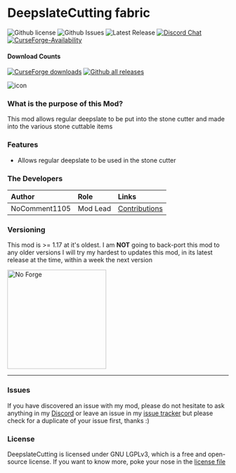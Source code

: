 # DeepslateCutting fabric
![Github license](https://img.shields.io/github/license/NoComment1105/DeepslateCutting-fabric.svg?label=License)
![Github Issues](https://img.shields.io/github/issues/NoComment1105/DeepslateCutting-fabric.svg?label=Issues)
![Latest Release](https://img.shields.io/github/v/release/NoComment1105/DeepslateCutting-fabric?label=Latest%20Release)
[![Discord Chat](https://img.shields.io/badge/Chat%20on-Discord-7289DA)](https://discord.gg/28N2Eeq2tT)
[![CurseForge-Availability](http://cf.way2muchnoise.eu/versions/periodic.svg)](https://www.curseforge.com/minecraft/mc-mods/periodic)


#### Download Counts
[![CurseForge downloads](http://cf.way2muchnoise.eu/full_470001_downloads.svg)](https://www.curseforge.com/minecraft/mc-mods/periodic)
[![Github all releases](https://img.shields.io/github/downloads/NoComment1105/DeepslateCutting-fabric/total.svg?label=Downloads%20From%20GH)](https://GitHub.com/NoComment1105/periodic-mod-fabric/releases/)

![icon](https://user-images.githubusercontent.com/67918617/126058887-68317cb4-b734-463a-8d1a-607c536fb80e.png)

### What is the purpose of this Mod?
This mod allows regular deepslate to be put into the stone cutter and made into the various stone cuttable items

### Features
* Allows regular deepslate to be used in the stone cutter

### The Developers

| Author   | Role   | Links   |
|:---------|:-------|:--------|
| NoComment1105 | Mod Lead | [Contributions](https://github.com/NoComment1105/DeepslateCutting-fabric/commits?author=NoComment1105) |

### Versioning
This mod is >= 1.17 at it's oldest. I am **NOT** going to back-port this mod to any older versions
I will try my hardest to updates this mod, in its latest release at the time, within a week the next version


<img src="https://user-images.githubusercontent.com/67918617/115963692-69eefc00-a518-11eb-9a4b-28196a8ea004.png" alt="No Forge" width="225"></a>


----

### Issues
If you have discovered an issue with my mod, please do not hesitate to ask anything in my [Discord](https://discord.gg/28N2Eeq2tT) or leave an issue in my [issue tracker](https://www.github.com/NoComment1105/periodic-mod-fabric/issues) but please check for a duplicate of your issue first, thanks :)

### License
DeepslateCutting is licensed under GNU LGPLv3, which is a free and open-source license. If you want to know more, poke 
your nose in the [license file](https://github.com/NoComment1105/DeepslateCutting/blob/1.17.x/main/LICENSE)
